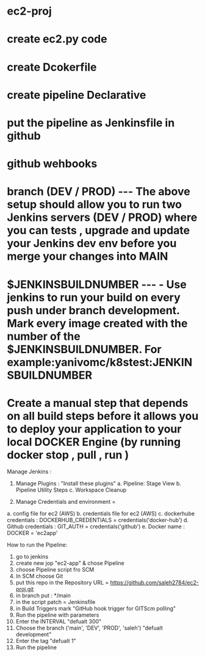 # ec2-proj
# create ec2.py code 
# create Dcokerfile 
# create pipeline Declarative
# put the pipeline as Jenkinsfile in github
# github wehbooks 
# branch (DEV / PROD) --- The above setup should allow you to run two Jenkins servers (DEV / PROD) where you can tests , upgrade and update your Jenkins dev env before you merge your changes into MAIN
# $JENKINSBUILDNUMBER --- -	Use jenkins to run your build on every push under branch development. Mark every image created with the number of the $JENKINSBUILDNUMBER. For example:yanivomc/k8stest:JENKINSBUILDNUMBER
# Create a manual step that depends on all build steps before it allows you to deploy your application to your local DOCKER Engine (by running docker stop , pull , run ) 

Manage Jenkins :
1. Manage Plugins :
"Install these plugins"
a. Pipeline: Stage View
b. Pipeline Utility Steps
c. Workspace Cleanup

2. Manage Credentials and environment = 

a. config file for ec2 (AWS)
b. credentials file for ec2 (AWS)
c. dockerhube credentials : DOCKERHUB_CREDENTIALS = credentials('docker-hub')
d. Github credentials : GIT_AUTH = credentials('github')
e. Docker name : DOCKER = 'ec2app'

How to run the Pipeline: 

1. go to jenkins 
2. create new jop "ec2-app" & chose Pipeline
3. choose Pipeline script fro SCM
4. In SCM choose Git
5. put this repo in the Repository URL = https://github.com/saleh2784/ec2-proj.git
6. in branch put : */main
7. in the script patch = Jenkinsfile
8. in Build Triggers mark "GitHub hook trigger for GITScm polling" 
9. Run the pipeline with parameters
10. Enter the INTERVAL "defualt 300"
11. Choose the branch ('main', 'DEV', 'PROD', 'saleh') "defualt development"
12. Enter the tag "defualt 1"
13. Run the pipeline